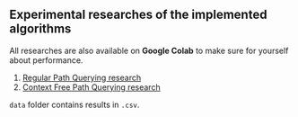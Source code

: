 ## Experimental researches of the implemented algorithms

All researches are also available on **Google Colab**
to make sure for yourself about performance.

1. [Regular Path Querying research](https://colab.research.google.com/drive/1ANgGa-g2w6bzpEGwVYa4VP7TGID39jWd?usp=sharing)
2. [Context Free Path Querying research](https://colab.research.google.com/drive/1h2eA90UZVvnhmHYEzZ0AgsZNt5oRkH5T?usp=sharing)

`data` folder contains results in `.csv`.